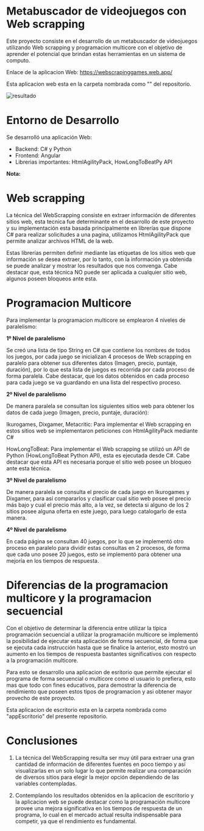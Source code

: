 # Metabuscador de videojuegos con Web scrapping

Este proyecto consiste en el desarrollo de un metabuscador de videojuegos utilizando Web scrapping y programacion multicore con el objetivo de aprender el potencial que brindan estas herramientas en un sistema de computo.

Enlace de la aplicacion Web: https://webscrapinggames.web.app/

Esta aplicacion web esta en la carpeta nombrada como "" del repositorio.

![resultado](<./assets/resultado.jpeg>) 

# Entorno de Desarrollo

Se desarrolló una aplicación Web:

- Backend: C# y Python
- Frontend: Angular
- Librerias importantes: HtmlAgilityPack, HowLongToBeatPy API

**Nota:** 

# Web scrapping

La técnica del WebScrapping consiste en extraer información de diferentes sitios web, esta tecnica fue determinante en el desarrollo de este proyecto y su implementación esta basada principalmente en librerías que dispone C# para realizar solicitudes a una pagina, utilizamos HtmlAgilityPack que permite analizar archivos HTML de la web.

Estas librerías permiten definir mediante las etiquetas de los sitios web que información se desea extraer, por lo tanto, con la información ya obtenida se puede analizar y mostrar los resultados que nos convenga. Cabe destacar que, esta técnica NO puede ser aplicada a cualquier sitio web, algunos poseen bloqueos ante esta.

# Programacion Multicore

Para implementar la programacion multicore se emplearon 4 niveles de paralelismo:

**1º Nivel de paralelismo**

Se creó una lista de tipo String en C# que contiene los nombres de todos los juegos, por cada juego se inicializan 4 procesos de Web scrapping en paralelo para obtener sus diferentes datos (Imagen, precio, puntaje, duración), por lo que esta lista de juegos es recorrida por cada proceso de forma paralela. Cabe destacar, que los datos obtenidos en cada proceso para cada juego se va guardando en una lista del respectivo proceso.

**2º Nivel de paralelismo**

De manera paralela se consultan los siguientes sitios web para obtener los datos de cada juego (Imagen, precio, puntaje, duración):

Ikurogames, Dixgamer, Metacritic: Para implementar el Web scrapping en estos sitios web se implementaron peticiones con HtmlAgilityPack mediante C# 

HowLongToBeat: Para implementar el Web scrapping se utilizó un API de Python (HowLongToBeat Python API), esta es ejecutada desde C#. Cabe destacar que esta API es necesaria porque el sitio web posee un bloqueo ante esta técnica.

**3º Nivel de paralelismo**

De manera paralela se consulta el precio de cada juego en Ikurogames y Dixgamer, para así compararlos y clasificar cual sitio web posee el precio más bajo y cual el precio más alto, a la vez, se detecta si alguno de los 2 sitios posee alguna oferta en este juego, para luego catalogarlo de esta manera. 

**4º Nivel de paralelismo**

En cada página se consultan 40 juegos, por lo que se implementó otro proceso en paralelo para dividir estas consultas en 2 procesos, de forma que cada uno posee 20 juegos, esto se implementó para obtener una mejoría en los tiempos de respuesta.

# Diferencias de la programacion multicore y la programacion secuencial

Con el objetivo de determinar la diferencia entre utilizar la típica programación secuencial a utilizar la programación multicore se implementó la posibilidad de ejecutar esta aplicación de forma secuencial, de forma que se ejecuta cada instrucción hasta que se finalice la anterior, esto mostró un aumento en los tiempos de respuesta bastantes significativos con respecto a la programación multicore.

Para esto se desarrollo una aplicacion de esritorio que permite ejecutar el programa de forma secuencial o multicore como el usuario lo prefiera, esto mas que todo con fines educativos, para demostrar la diferencia de rendimiento que poseen estos tipos de programacion y asi obtener mayor provecho de este proyecto.

Esta aplicacion de escritorio esta en la carpeta nombrada como "appEscritorio" del presente repositorio. 

# Conclusiones

1. La técnica del WebScrapping resulta ser muy útil para extraer una gran cantidad de información de diferentes fuentes en poco tiempo y así visualizarlas en un solo lugar lo que permite realizar una comparación de diversos sitios para elegir la mejor opción dependiendo de las variables contempladas.

2. Contemplando los resultados obtenidos en la aplicacion de escritorio y la aplicacion web se puede destacar como la programación multicore provee una mejora significativa en los tiempos de respuesta de un programa, lo cual en el mercado actual resulta indispensable para competir, ya que el rendimiento es fundamental.
